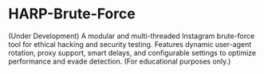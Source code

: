 # HARP-Brute-Force
(Under Development) A modular and multi-threaded Instagram brute-force tool for ethical hacking and security testing. Features dynamic user-agent rotation, proxy support, smart delays, and configurable settings to optimize performance and evade detection. (For educational purposes only.)
